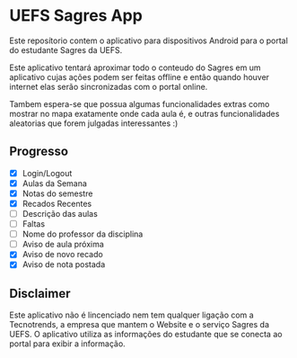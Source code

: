 # UEFS Sagres App
Este reposítorio contem o aplicativo para dispositivos Android para o portal do estudante Sagres da UEFS.

Este aplicativo tentará aproximar todo o conteudo do Sagres em um aplicativo cujas ações podem ser feitas offline e então quando houver internet elas serão sincronizadas com o portal online.

Tambem espera-se que possua algumas funcionalidades extras como mostrar no mapa exatamente onde cada aula é, e outras funcionalidades aleatorias que forem julgadas interessantes :)

## Progresso
- [x] Login/Logout
- [x] Aulas da Semana
- [x] Notas do semestre
- [x] Recados Recentes
- [ ] Descrição das aulas
- [ ] Faltas
- [ ] Nome do professor da disciplina
- [ ] Aviso de aula próxima
- [x] Aviso de novo recado
- [x] Aviso de nota postada

## Disclaimer
Este aplicativo não é lincenciado nem tem qualquer ligação com a Tecnotrends, a empresa que mantem o Website e o serviço Sagres da UEFS. O aplicativo utiliza as informações do estudante que se conecta ao portal para exibir a informação.
